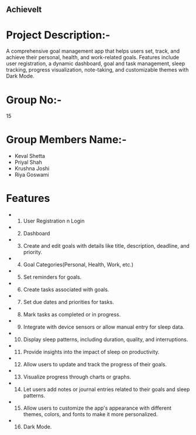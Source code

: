 ## AchieveIt

# Project Description:- 
A comprehensive goal management app that helps users set, track, and achieve their personal, health, and work-related goals. Features include user registration, a dynamic dashboard, goal and task management, sleep tracking, progress visualization, note-taking, and customizable themes with Dark Mode.

# Group No:- 
15

# Group Members Name:-
- Keval Shetta
- Priyal Shah
- Krushna Joshi
- Riya Goswami

# Features
- 1. User Registration n Login
- 2. Dashboard
- 3. Create and edit goals with details like title, description, deadline, and priority.
- 4. Goal Categories(Personal, Health, Work, etc.)
- 5. Set reminders for goals.
- 6. Create tasks associated with goals.
- 7. Set due dates and priorities for tasks.
- 8. Mark tasks as completed or in progress.
- 9. Integrate with device sensors or allow manual entry for sleep data.
- 10. Display sleep patterns, including duration, quality, and interruptions.
- 11. Provide insights into the impact of sleep on productivity.
- 12. Allow users to update and track the progress of their goals.
- 13. Visualize progress through charts or graphs.
- 14. Let users add notes or journal entries related to their goals and sleep patterns.
- 15. Allow users to customize the app's appearance with different themes, colors, and fonts to make it more personalized.
- 16. Dark Mode.
